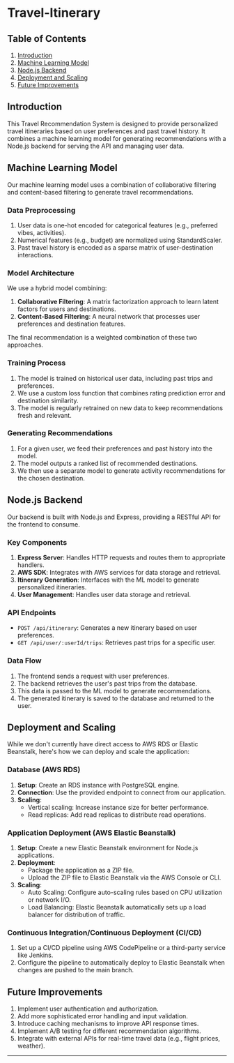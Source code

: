 # Travel-Itinerary


## Table of Contents
1. [Introduction](#introduction)
2. [Machine Learning Model](#machine-learning-model)
3. [Node.js Backend](#nodejs-backend)
4. [Deployment and Scaling](#deployment-and-scaling)
5. [Future Improvements](#future-improvements)

## Introduction

This Travel Recommendation System is designed to provide personalized travel itineraries based on user preferences and past travel history. It combines a machine learning model for generating recommendations with a Node.js backend for serving the API and managing user data.

## Machine Learning Model

Our machine learning model uses a combination of collaborative filtering and content-based filtering to generate travel recommendations.

### Data Preprocessing

1. User data is one-hot encoded for categorical features (e.g., preferred vibes, activities).
2. Numerical features (e.g., budget) are normalized using StandardScaler.
3. Past travel history is encoded as a sparse matrix of user-destination interactions.

### Model Architecture

We use a hybrid model combining:

1. **Collaborative Filtering**: A matrix factorization approach to learn latent factors for users and destinations.
2. **Content-Based Filtering**: A neural network that processes user preferences and destination features.

The final recommendation is a weighted combination of these two approaches.

### Training Process

1. The model is trained on historical user data, including past trips and preferences.
2. We use a custom loss function that combines rating prediction error and destination similarity.
3. The model is regularly retrained on new data to keep recommendations fresh and relevant.

### Generating Recommendations

1. For a given user, we feed their preferences and past history into the model.
2. The model outputs a ranked list of recommended destinations.
3. We then use a separate model to generate activity recommendations for the chosen destination.

## Node.js Backend

Our backend is built with Node.js and Express, providing a RESTful API for the frontend to consume.

### Key Components

1. **Express Server**: Handles HTTP requests and routes them to appropriate handlers.
2. **AWS SDK**: Integrates with AWS services for data storage and retrieval.
3. **Itinerary Generation**: Interfaces with the ML model to generate personalized itineraries.
4. **User Management**: Handles user data storage and retrieval.

### API Endpoints

- `POST /api/itinerary`: Generates a new itinerary based on user preferences.
- `GET /api/user/:userId/trips`: Retrieves past trips for a specific user.

### Data Flow

1. The frontend sends a request with user preferences.
2. The backend retrieves the user's past trips from the database.
3. This data is passed to the ML model to generate recommendations.
4. The generated itinerary is saved to the database and returned to the user.

## Deployment and Scaling

While we don't currently have direct access to AWS RDS or Elastic Beanstalk, here's how we can deploy and scale the application:

### Database (AWS RDS)

1. **Setup**: Create an RDS instance with PostgreSQL engine.
2. **Connection**: Use the provided endpoint to connect from our application.
3. **Scaling**: 
   - Vertical scaling: Increase instance size for better performance.
   - Read replicas: Add read replicas to distribute read operations.

### Application Deployment (AWS Elastic Beanstalk)

1. **Setup**: Create a new Elastic Beanstalk environment for Node.js applications.
2. **Deployment**: 
   - Package the application as a ZIP file.
   - Upload the ZIP file to Elastic Beanstalk via the AWS Console or CLI.
3. **Scaling**:
   - Auto Scaling: Configure auto-scaling rules based on CPU utilization or network I/O.
   - Load Balancing: Elastic Beanstalk automatically sets up a load balancer for distribution of traffic.

### Continuous Integration/Continuous Deployment (CI/CD)

1. Set up a CI/CD pipeline using AWS CodePipeline or a third-party service like Jenkins.
2. Configure the pipeline to automatically deploy to Elastic Beanstalk when changes are pushed to the main branch.

## Future Improvements

1. Implement user authentication and authorization.
2. Add more sophisticated error handling and input validation.
3. Introduce caching mechanisms to improve API response times.
4. Implement A/B testing for different recommendation algorithms.
5. Integrate with external APIs for real-time travel data (e.g., flight prices, weather).

---
